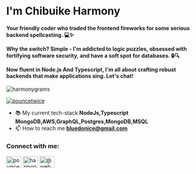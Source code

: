 <h1 align="left">I'm Chibuike Harmony</h1>
<h4 align="left"> Your friendly coder who traded the frontend fireworks for some serious backend spellcasting.  💻✨

Why the switch? Simple - I'm addicted to logic puzzles, obsessed with fortifying software security, and have a soft spot for databases. 🔒🔍

Now fluent in Node.js And Typescript, I'm all about crafting robust backends that make applications sing. Let's chat! </h4>

<p align="left"> <img src="https://komarev.com/ghpvc/?username=harmonygrams&label=Profile%20views&color=0e75b6&style=flat" alt="harmonygrams" /> </p>

<p align="left"> <a href="https://twitter.com/pouncetwice" target="blank"><img src="https://img.shields.io/twitter/follow/pouncetwice?logo=twitter&style=for-the-badge" alt="pouncetwice" /></a> </p>

- 📚 My current tech-stack **NodeJs,Typescript MongoDB,AWS,GraphQL,Postgres,MongoDB,MSQL**
- 📫 How to reach me **bluedonice@gmail.com**
  
<h3 align="left">Connect with me:</h3>
<p align="left">
<a href="https://twitter.com/pouncetwice" target="blank"><img align="center" src="https://raw.githubusercontent.com/rahuldkjain/github-profile-readme-generator/master/src/images/icons/Social/twitter.svg" alt="pouncetwice" height="30" width="40" /></a>
<a href="https://instagram.com/harmony.brr" target="blank"><img align="center" src="https://raw.githubusercontent.com/rahuldkjain/github-profile-readme-generator/master/src/images/icons/Social/instagram.svg" alt="harmony.brr" height="30" width="40" /></a>
<a href="https://medium.com/@web3harmony" target="blank"><img align="center" src="https://raw.githubusercontent.com/rahuldkjain/github-profile-readme-generator/master/src/images/icons/Social/medium.svg" alt="@web3harmony" height="30" width="40" /></a>
</p>
